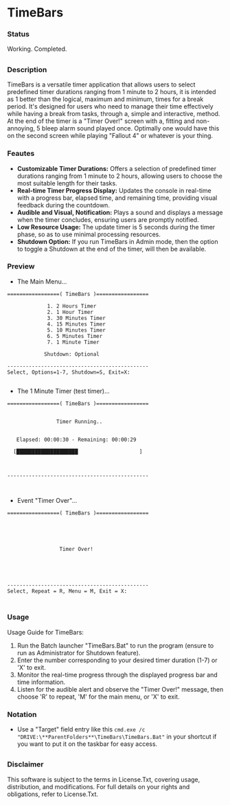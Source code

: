 # TimeBars
### Status
Working. Completed.

##
### Description
TimeBars is a versatile timer application that allows users to select predefined timer durations ranging from 1 minute to 2 hours, it is intended as 1 better than the logical, maximum and minimum, times for a break period. It's designed for users who need to manage their time effectively while having a break from tasks, through a, simple and interactive, method. At the end of the timer is a "Timer Over!" screen with a, fitting and non-annoying, 5 bleep alarm sound played once. Optimally one would have this on the second screen while playing "Fallout 4" or whatever is your thing.

### Feautes
- **Customizable Timer Durations:** Offers a selection of predefined timer durations ranging from 1 minute to 2 hours, allowing users to choose the most suitable length for their tasks.
- **Real-time Timer Progress Display:** Updates the console in real-time with a progress bar, elapsed time, and remaining time, providing visual feedback during the countdown.
- **Audible and Visual, Notification:** Plays a sound and displays a message when the timer concludes, ensuring users are promptly notified.
- **Low Resource Usage:** The update timer is 5 seconds during the timer phase, so as to use minimal processing resources.
- **Shutdown Option:** If you run TimeBars in Admin mode, then the option to toggle a Shutdown at the end of the timer, will then be available.

### Preview
- The Main Menu...
```
=================( TimeBars )=================

             1. 2 Hours Timer
             2. 1 Hour Timer
             3. 30 Minutes Timer
             4. 15 Minutes Timer
             5. 10 Minutes Timer
             6. 5 Minutes Timer
             7. 1 Minute Timer

            Shutdown: Optional

----------------------------------------------
Select, Options=1-7, Shutdown=S, Exit=X:


```
- The 1 Minute Timer (test timer)...
```
=================( TimeBars )=================


                Timer Running..


   Elapsed: 00:00:30 - Remaining: 00:00:29

  [████████████████████                    ]



----------------------------------------------



```
- Event "Timer Over"...
```
=================( TimeBars )=================





                 Timer Over!





----------------------------------------------
Select, Repeat = R, Menu = M, Exit = X:


```

##
### Usage 
Usage Guide for TimeBars:
1. Run the Batch launcher "TimeBars.Bat" to run the program (ensure to run as Administrator for Shutdown feature).  
2. Enter the number corresponding to your desired timer duration (1-7) or 'X' to exit.
3.  Monitor the real-time progress through the displayed progress bar and time information.
4. Listen for the audible alert and observe the "Timer Over!" message, then choose 'R' to repeat, 'M' for the main menu, or 'X' to exit.


### Notation
- Use a "Target" field entry like this `cmd.exe /c "DRIVE:\**ParentFolders**\TimeBars\TimeBars.Bat"` in your shortcut if you want to put it on the taskbar for easy access.

##
### Disclaimer
This software is subject to the terms in License.Txt, covering usage, distribution, and modifications. For full details on your rights and obligations, refer to License.Txt.
